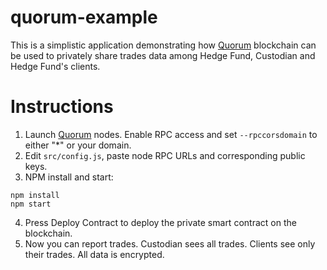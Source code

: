 # quorum-example
This is a simplistic application demonstrating how [Quorum](https://github.com/jpmorganchase/quorum) blockchain can be used to privately share trades data among Hedge Fund, Custodian and Hedge Fund's clients.

# Instructions
1. Launch [Quorum](https://github.com/jpmorganchase/quorum#quickstart) nodes. Enable RPC access and set `--rpccorsdomain` to either \"\*\" or your domain.
2. Edit `src/config.js`, paste node RPC URLs and corresponding public keys.
3. NPM install and start:
```
npm install
npm start
```
4. Press Deploy Contract to deploy the private smart contract on the blockchain.
5. Now you can report trades. Custodian sees all trades. Clients see only their trades. All data is encrypted.
